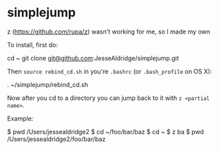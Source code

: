 simplejump
==========

z (https://github.com/rupa/z) wasn't working for me, so I made my own


To install, first do:

cd ~
git clone git@github.com:JesseAldridge/simplejump.git


Then `source rebind_cd.sh` in you're `.bashrc` (or `.bash_profile` on OS X):

. ~/simplejump/rebind_cd.sh


Now after you cd to a directory you can jump back to it with `z <partial name>`.

Example:

$ pwd
/Users/jessealdridge2
$ cd ~/foo/bar/baz
$ cd ~
$ z ba
$ pwd
/Users/jessealdridge2/foo/bar/baz